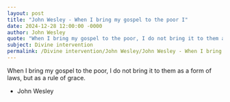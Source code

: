 ```yaml
---
layout: post
title: "John Wesley - When I bring my gospel to the poor I"
date: 2024-12-28 12:00:00 -0000
author: John Wesley
quote: "When I bring my gospel to the poor, I do not bring it to them as a form of laws, but as a rule of grace."
subject: Divine intervention
permalink: /Divine intervention/John Wesley/John Wesley - When I bring my gospel to the poor I
---
```


When I bring my gospel to the poor, I do not bring it to them as a form of laws, but as a rule of grace.

- John Wesley
